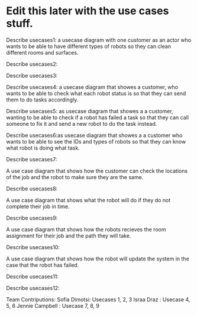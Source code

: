 
# Edit this later with the use cases stuff.
Describe usecases1: a usecase diagram with one customer as an actor who wants to be able to have different types of robots so they can clean different rooms and surfaces.


Describe usecases2:



Describe usecases3:



Describe usecases4: a usecase diagram that showes  a customer, who wants  to be able to check what each robot status is so that they can send them to do tasks accordingly.



Describe usecases5: as usecase diagram that showes a a customer, wanting to be able to check if a robot has failed a task so that they can  call someone to fix it and send a new robot to do the task instead.



Describe usecases6:as usecase diagram that showes a a customer who wants to be able to see the IDs and types of robots so that they can know what robot is doing what task.



Describe usecases7:

A use case diagram that shows how the customer can check the locations of the job and the robot to make sure they are the same.


Describe usecases8:

A use case diagram that shows what the robot will do if they do not complete their job in time.

Describe usecases9:

A use case diagram that shows how the robots recieves the room assignment for their job and the path they will take.


Describe usecases10:

A use case diagram that shows how the robot will update the system in the case that the robot has failed.

Describe usecases11:



Describe usecases12:


Team Contriputions: 
Sofia Dimotsi: Usecases 1, 2, 3
Israa Draz : Usecase 4, 5, 6
Jennie Campbell : Usecase 7, 8, 9